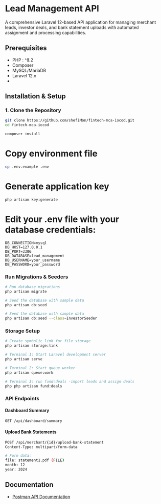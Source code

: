# Lead Management API

A comprehensive Laravel 12-based API application for managing merchant leads, investor deals, and bank statement uploads with automated assignment and processing capabilities.

## Prerequisites
*   PHP : ^8.2
*   Composer
*   MySQL/MariaDB
*   Laravel 12.x
*
## Installation & Setup

### 1. Clone the Repository

```bash
git clone https://github.com/shefiMon/fintech-mca-iocod.git
cd fintech-mca-iocod
```

```bash
composer install
```

# Copy environment file

```bash
cp .env.example .env
```


# Generate application key
```bash
php artisan key:generate
```

# Edit your .env file with your database credentials:

```env
DB_CONNECTION=mysql
DB_HOST=127.0.0.1
DB_PORT=3306
DB_DATABASE=lead_management
DB_USERNAME=your_username
DB_PASSWORD=your_password
```

### Run Migrations \& Seeders

```bash
# Run database migrations
php artisan migrate

# Seed the database with sample data
php artisan db:seed

# Seed the database with sample data
php artisan db:seed --class=InvestorSeeder

```


### Storage Setup

```bash
# Create symbolic link for file storage
php artisan storage:link

```


```bash
# Terminal 1: Start Laravel development server
php artisan serve

# Terminal 2: Start queue worker
php artisan queue:work

# Terminal 3: run fund:deals -import leads and assign deals
php php artisan fund:deals
```


### API Endpoints

#### Dashboard Summary

```bash
GET /api/dashboard/summary
```

#### Upload Bank Statements

```bash
POST /api/merchant/{id}/upload-bank-statement
Content-Type: multipart/form-data

# Form data:
file: statement1.pdf (FILE)
month: 12
year: 2024
```

## Documentation 

* [Postman API Documentation](https://documenter.getpostman.com/view/22975549/2sB3BBqXhJ)
